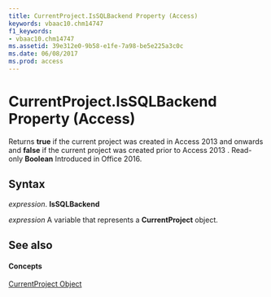 ```yaml
---
title: CurrentProject.IsSQLBackend Property (Access)
keywords: vbaac10.chm14747
f1_keywords:
- vbaac10.chm14747
ms.assetid: 39e312e0-9b58-e1fe-7a98-be5e225a3c0c
ms.date: 06/08/2017
ms.prod: access
---
```



# CurrentProject.IsSQLBackend Property (Access)

Returns  **true** if the current project was created in Access 2013 and onwards and **false** if the current project was created prior to Access 2013 . Read-only **Boolean** Introduced in Office 2016.


## Syntax

 _expression_. **IsSQLBackend**

 _expression_ A variable that represents a **CurrentProject** object.


## See also


#### Concepts


[CurrentProject Object](currentproject-object-access.md)

